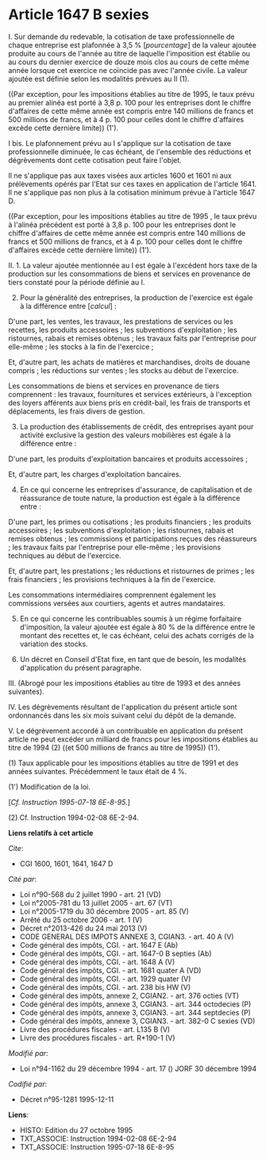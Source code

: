 # Article 1647 B sexies

I. Sur demande du redevable, la cotisation de taxe professionnelle de chaque entreprise est plafonnée à 3,5 % [*pourcentage*]
de la valeur ajoutée produite au cours de l'année au titre de laquelle l'imposition est établie ou au cours du dernier
exercice de douze mois clos au cours de cette même année lorsque cet exercice ne coïncide pas avec l'année civile. La valeur
ajoutée est définie selon les modalités prévues au II (1).

((Par exception, pour les impositions établies au titre de 1995, le taux prévu au premier alinéa est porté à 3,8 p. 100 pour
les entreprises dont le chiffre d'affaires de cette même année est compris entre 140 millions de francs et 500 millions de
francs, et à 4 p. 100 pour celles dont le chiffre d'affaires excède cette dernière limite)) (1').

I bis. Le plafonnement prévu au I s'applique sur la cotisation de taxe professionnelle diminuée, le cas échéant, de
l'ensemble des réductions et dégrèvements dont cette cotisation peut faire l'objet.

Il ne s'applique pas aux taxes visées aux articles 1600 et 1601 ni aux prélèvements opérés par l'Etat sur ces taxes en
application de l'article 1641. Il ne s'applique pas non plus à la cotisation minimum prévue à l'article 1647 D.

((Par exception, pour les impositions établies au titre de 1995 , le taux prévu à l'alinéa précédent est porté à 3,8 p. 100
pour les entreprises dont le chiffre d'affaires de cette même année est compris entre 140 millions de francs et 500 millions
de francs, et à 4 p. 100 pour celles dont le chiffre d'affaires excède cette dernière limite)) (1').

II. 1. La valeur ajoutée mentionnée au I est égale à l'excédent hors taxe de la production sur les consommations de biens et
services en provenance de tiers constaté pour la période définie au I.

2. Pour la généralité des entreprises, la production de l'exercice est égale à la différence entre [*calcul*] :

D'une part, les ventes, les travaux, les prestations de services ou les recettes, les produits accessoires ; les subventions
d'exploitation ; les ristournes, rabais et remises obtenus ; les travaux faits par l'entreprise pour elle-même ; les stocks à
la fin de l'exercice ;

Et, d'autre part, les achats de matières et marchandises, droits de douane compris ; les réductions sur ventes ; les stocks
au début de l'exercice.

Les consommations de biens et services en provenance de tiers comprennent : les travaux, fournitures et services extérieurs,
à l'exception des loyers afférents aux biens pris en crédit-bail, les frais de transports et déplacements, les frais divers
de gestion.

3. La production des établissements de crédit, des entreprises ayant pour activité exclusive la gestion des valeurs
mobilières est égale à la différence entre :

D'une part, les produits d'exploitation bancaires et produits accessoires ;

Et, d'autre part, les charges d'exploitation bancaires.

4. En ce qui concerne les entreprises d'assurance, de capitalisation et de réassurance de toute nature, la production est
égale à la différence entre :

D'une part, les primes ou cotisations ; les produits financiers ; les produits accessoires ; les subventions d'exploitation ;
les ristournes, rabais et remises obtenus ; les commissions et participations reçues des réassureurs ; les travaux faits par
l'entreprise pour elle-même ; les provisions techniques au début de l'exercice.

Et, d'autre part, les prestations ; les réductions et ristournes de primes ; les frais financiers ; les provisions techniques
à la fin de l'exercice.

Les consommations intermédiaires comprennent également les commissions versées aux courtiers, agents et autres mandataires.

5. En ce qui concerne les contribuables soumis à un régime forfaitaire d'imposition, la valeur ajoutée est égale à 80 % de la
différence entre le montant des recettes et, le cas échéant, celui des achats corrigés de la variation des stocks.

6. Un décret en Conseil d'Etat fixe, en tant que de besoin, les modalités d'application du présent paragraphe.

III. (Abrogé pour les impositions établies au titre de 1993 et des années suivantes).

IV. Les dégrèvements résultant de l'application du présent article sont ordonnancés dans les six mois suivant celui du dépôt
de la demande.

V. Le dégrèvement accordé à un contribuable en application du présent article ne peut excéder un milliard de francs pour les
impositions établies au titre de 1994 (2) ((et 500 millions de francs au titre de 1995)) (1').

(1) Taux applicable pour les impositions établies au titre de 1991 et des années suivantes. Précédemment le taux était de 4
%.

(1') Modification de la loi.

[*Cf. Instruction 1995-07-18 6E-8-95.*]

(2) Cf. Instruction 1994-02-08 6E-2-94.

**Liens relatifs à cet article**

_Cite_:

  - CGI 1600, 1601, 1641, 1647 D

_Cité par_:

  - Loi n°90-568 du 2 juillet 1990 - art. 21 (VD)
  - Loi n°2005-781 du 13 juillet 2005 - art. 67 (VT)
  - Loi n°2005-1719 du 30 décembre 2005 - art. 85 (V)
  - Arrêté du 25 octobre 2006 - art. 1 (V)
  - Décret n°2013-426 du 24 mai 2013 (V)
  - CODE GENERAL DES IMPOTS ANNEXE 3, CGIAN3. - art. 40 A (V)
  - Code général des impôts, CGI. - art. 1647 E (Ab)
  - Code général des impôts, CGI. - art. 1647-0 B septies (Ab)
  - Code général des impôts, CGI. - art. 1648 A (V)
  - Code général des impôts, CGI. - art. 1681 quater A (VD)
  - Code général des impôts, CGI. - art. 1929 quater (V)
  - Code général des impôts, CGI. - art. 238 bis HW (V)
  - Code général des impôts, annexe 2, CGIAN2. - art. 376 octies (VT)
  - Code général des impôts, annexe 3, CGIAN3. - art. 344 octodecies (P)
  - Code général des impôts, annexe 3, CGIAN3. - art. 344 septdecies (P)
  - Code général des impôts, annexe 3, CGIAN3. - art. 382-0 C sexies (VD)
  - Livre des procédures fiscales - art. L135 B (V)
  - Livre des procédures fiscales - art. R*190-1 (V)

_Modifié par_:

  - Loi n°94-1162 du 29 décembre 1994 - art. 17 () JORF 30 décembre 1994

_Codifié par_:

  - Décret n°95-1281 1995-12-11

**Liens**:

  - HISTO: Edition du 27 octobre 1995
  - TXT_ASSOCIE: Instruction 1994-02-08 6E-2-94
  - TXT_ASSOCIE: Instruction 1995-07-18 6E-8-95
